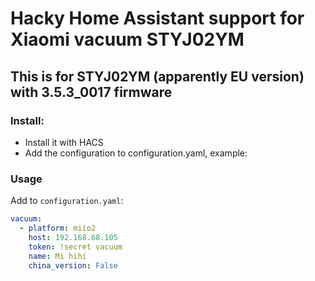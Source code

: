 # Hacky Home Assistant support for Xiaomi vacuum STYJ02YM 

## This is for STYJ02YM (apparently EU version) with 3.5.3_0017 firmware

### Install:
- Install it with HACS
- Add the configuration to configuration.yaml, example:

### Usage

Add to `configuration.yaml`:

```yaml
vacuum:
  - platform: miio2
    host: 192.168.68.105
    token: !secret vacuum
    name: Mi hihi
    china_version: False
```

